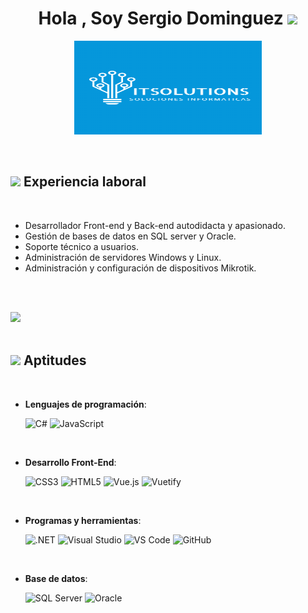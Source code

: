 <h1 align="center"><b>Hola , Soy Sergio Dominguez </b><img src="https://media.giphy.com/media/hvRJCLFzcasrR4ia7z/giphy.gif" width="35"></h1>

<p align="center">
  <img src="https://github.com/serodominguez/serodominguez/blob/33d1f8d8d8338b2247c3d3c3ba0e6b2ee37829bf/Logo.png" alt="Logo de Sergio Dominguez" width="300" height="150">
</p>

<br>

## <img src="https://media2.giphy.com/media/QssGEmpkyEOhBCb7e1/giphy.gif?cid=ecf05e47a0n3gi1bfqntqmob8g9aid1oyj2wr3ds3mg700bl&rid=giphy.gif" width ="25"><b> Experiencia laboral</b>

<br>

- Desarrollador Front-end y Back-end autodidacta y apasionado.
- Gestión de bases de datos en SQL server y Oracle.
- Soporte técnico a usuarios.
- Administración de servidores Windows y Linux.
- Administración y configuración de dispositivos Mikrotik.

<br><br>

<img src="https://user-images.githubusercontent.com/73097560/115834477-dbab4500-a447-11eb-908a-139a6edaec5c.gif"><br><br>

## <img src="https://media2.giphy.com/media/QssGEmpkyEOhBCb7e1/giphy.gif?cid=ecf05e47a0n3gi1bfqntqmob8g9aid1oyj2wr3ds3mg700bl&rid=giphy.gif" width ="25"><b> Aptitudes</b>
<br>

<p align="center">

- **Lenguajes de programación**:
  
  ![C#](https://img.shields.io/badge/C%23-%232370ED.svg?style=for-the-badge&logo=csharp&logoColor=white)
  ![JavaScript](https://img.shields.io/badge/JavaScript-%23323330.svg?style=for-the-badge&logo=javascript&logoColor=white)


<br>   
    
- **Desarrollo Front-End**:

  ![CSS3](https://img.shields.io/badge/CSS3-%231572B6.svg?style=for-the-badge&logo=css3&logoColor=white)
  ![HTML5](https://img.shields.io/badge/HTML5-%23E34F26.svg?style=for-the-badge&logo=html5&logoColor=white)
  ![Vue.js](https://img.shields.io/badge/Vue.js-%234FC08D.svg?style=for-the-badge&logo=vue.js&logoColor=white)
  ![Vuetify](https://img.shields.io/badge/Vuetify-%2300C58E.svg?style=for-the-badge&logo=vuetify&logoColor=white)

  
<br>

- **Programas y herramientas**:

  ![.NET](https://img.shields.io/badge/.NET-%23239120.svg?style=for-the-badge&logo=.net&logoColor=white)
  ![Visual Studio](https://img.shields.io/badge/Visual%20Studio-%235C2D91.svg?style=for-the-badge&logo=visualstudio&logoColor=white)
  ![VS Code](https://img.shields.io/badge/Visual%20Studio%20Code-%23007ACC.svg?style=for-the-badge&logo=visualstudiocode&logoColor=white)
  ![GitHub](https://img.shields.io/badge/GitHub-%23121011.svg?style=for-the-badge&logo=github&logoColor=white)

<br>

- **Base de datos**:
 
  ![SQL Server](https://img.shields.io/badge/Microsoft%20SQL%20Server-%234F5B93.svg?style=for-the-badge&logo=microsoftsqlserver&logoColor=white)
  ![Oracle](https://img.shields.io/badge/Oracle-%23F80000.svg?style=for-the-badge&logo=oracle&logoColor=white)

<br>
<br>

